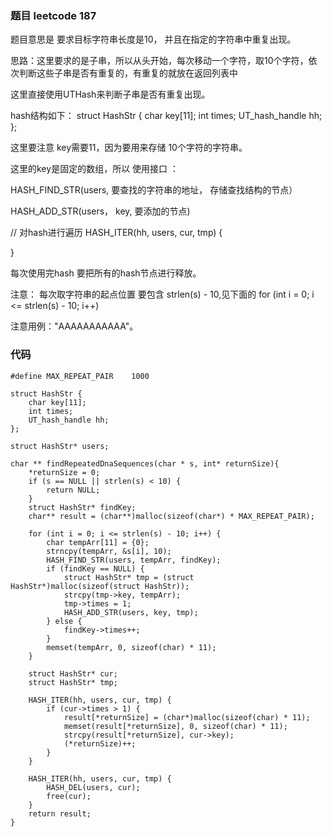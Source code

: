 ### 题目 leetcode 187
题目意思是 要求目标字符串长度是10， 并且在指定的字符串中重复出现。

思路：这里要求的是子串，所以从头开始，每次移动一个字符，取10个字符，依次判断这些子串是否有重复的，有重复的就放在返回列表中

这里直接使用UTHash来判断子串是否有重复出现。

hash结构如下：
struct HashStr {
    char key[11];
    int times;
    UT_hash_handle hh;
};

这里要注意 key需要11，因为要用来存储 10个字符的字符串。

这里的key是固定的数组，所以 使用接口 ：

HASH_FIND_STR(users, 要查找的字符串的地址， 存储查找结构的节点）

HASH_ADD_STR(users， key, 要添加的节点)

// 对hash进行遍历
HASH_ITER(hh, users, cur, tmp) {

}

每次使用完hash 要把所有的hash节点进行释放。


注意： 
每次取字符串的起点位置 要包含 strlen(s) - 10,见下面的 for (int i = 0; i <= strlen(s) - 10; i++) 

注意用例："AAAAAAAAAAA"。


### 代码
```
#define MAX_REPEAT_PAIR    1000

struct HashStr {
    char key[11];
    int times;
    UT_hash_handle hh;
};

struct HashStr* users;

char ** findRepeatedDnaSequences(char * s, int* returnSize){
    *returnSize = 0;
    if (s == NULL || strlen(s) < 10) {
        return NULL;
    }
    struct HashStr* findKey;
    char** result = (char**)malloc(sizeof(char*) * MAX_REPEAT_PAIR);

    for (int i = 0; i <= strlen(s) - 10; i++) {
        char tempArr[11] = {0};
        strncpy(tempArr, &s[i], 10);
        HASH_FIND_STR(users, tempArr, findKey);
        if (findKey == NULL) {
            struct HashStr* tmp = (struct HashStr*)malloc(sizeof(struct HashStr));
            strcpy(tmp->key, tempArr);
            tmp->times = 1;
            HASH_ADD_STR(users, key, tmp);
        } else {
            findKey->times++;
        }
        memset(tempArr, 0, sizeof(char) * 11);
    }

    struct HashStr* cur;
    struct HashStr* tmp;

    HASH_ITER(hh, users, cur, tmp) {
        if (cur->times > 1) {
            result[*returnSize] = (char*)malloc(sizeof(char) * 11);
            memset(result[*returnSize], 0, sizeof(char) * 11);
            strcpy(result[*returnSize], cur->key);
            (*returnSize)++;
        }
    }

    HASH_ITER(hh, users, cur, tmp) {
        HASH_DEL(users, cur);
        free(cur);
    }
    return result;
}
```

